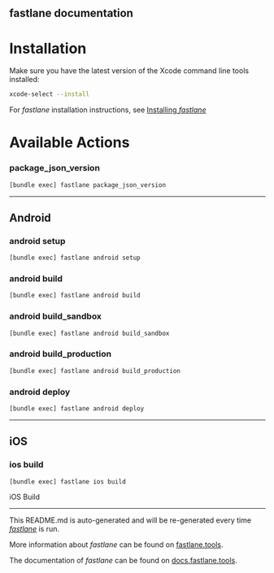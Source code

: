 fastlane documentation
----

# Installation

Make sure you have the latest version of the Xcode command line tools installed:

```sh
xcode-select --install
```

For _fastlane_ installation instructions, see [Installing _fastlane_](https://docs.fastlane.tools/#installing-fastlane)

# Available Actions

### package_json_version

```sh
[bundle exec] fastlane package_json_version
```



----


## Android

### android setup

```sh
[bundle exec] fastlane android setup
```



### android build

```sh
[bundle exec] fastlane android build
```



### android build_sandbox

```sh
[bundle exec] fastlane android build_sandbox
```



### android build_production

```sh
[bundle exec] fastlane android build_production
```



### android deploy

```sh
[bundle exec] fastlane android deploy
```



----


## iOS

### ios build

```sh
[bundle exec] fastlane ios build
```

iOS Build

----

This README.md is auto-generated and will be re-generated every time [_fastlane_](https://fastlane.tools) is run.

More information about _fastlane_ can be found on [fastlane.tools](https://fastlane.tools).

The documentation of _fastlane_ can be found on [docs.fastlane.tools](https://docs.fastlane.tools).
